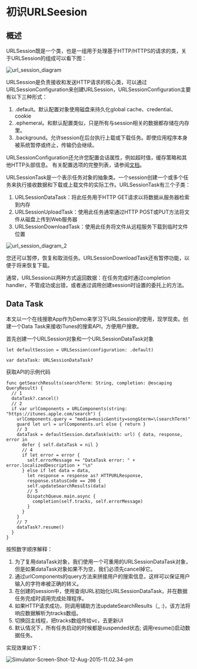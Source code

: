 # 初识URLSeesion
## 概述
URLSession既是一个类，也是一组用于处理基于HTTP/HTTPS的请求的类，关于URLSession的组成可以看下图：

![url_session_diagram](https://tva1.sinaimg.cn/large/006y8mN6gy1g8kwcxwc3pj30j80csq46.jpg)

URLSession是负责接收和发送HTTP请求的核心类，可以通过URLSessionConfiguration来创建URLSession，URLSessionConfiguration主要有以下三种形式：

1. .default。默认配置对象使用磁盘来持久化global cache、credential、cookie
2. .ephemeral。和默认配置类似，只是所有与session相关的数据都存储在内存里。
3. .background。允许session在后台执行上载或下载任务。即使应用程序本身被系统暂停或终止，传输仍会继续。

URLSessionConfiguration还允许您配置会话属性，例如超时值，缓存策略和其他HTTP头部信息。 有关配置选项的完整列表，请参阅[文档](https://developer.apple.com/documentation/foundation/urlsessionconfiguration)。

URLSessionTask是一个表示任务对象的抽象类。一个session创建一个或多个任务来执行接收数据和下载或上载文件的实际工作。URLSessionTask有三个子类：

1. URLSessionDataTask：将此任务用于HTTP GET请求以将数据从服务器检索到内存
2. URLSessionUploadTask：使用此任务通常通过HTTP POST或PUT方法将文件从磁盘上传到Web服务器
3. URLSessionDownloadTask：使用此任务将文件从远程服务下载到临时文件位置

![url_session_diagram_2](https://tva1.sinaimg.cn/large/006y8mN6gy1g8kwd78gfbj30f1085glz.jpg)

您还可以暂停，恢复和取消任务。URLSessionDownloadTask还有暂停功能，以便于将来恢复下载。

通常，URLSession以两种方式返回数据：在任务完成时通过completion handler，不管成功或出错，或者通过调用创建session时设置的委托上的方法。

## Data Task
本文以一个在线搜歌App作为Demo来学习下URLSession的使用，现学现卖。创建一个Data Task来接收iTunes的搜索API，方便用户搜歌。

首先创建一个URLSession对象和一个URLSessionDataTask对象

```
let defaultSession = URLSession(configuration: .default)

var dataTask: URLSessionDataTask?
```

获取API的示例代码

```
func getSearchResults(searchTerm: String, completion: @escaping QueryResult) {
  // 1
  dataTask?.cancel()
  // 2
  if var urlComponents = URLComponents(string: "https://itunes.apple.com/search") {
    urlComponents.query = "media=music&entity=song&term=\(searchTerm)"
    guard let url = urlComponents.url else { return }
    // 3
    dataTask = defaultSession.dataTask(with: url) { data, response, error in
      defer { self.dataTask = nil }
      // 4
      if let error = error {
        self.errorMessage += "DataTask error: " + error.localizedDescription + "\n"
      } else if let data = data,
        let response = response as? HTTPURLResponse,
        response.statusCode == 200 {
        self.updateSearchResults(data)
        // 5
        DispatchQueue.main.async {
          completion(self.tracks, self.errorMessage)
        }
      }
    }
    // 7
    dataTask?.resume()
  }
}
```

按照数字顺序解释：

1. 为了复用dataTask对象，我们使用一个可重用的URLSessionDataTask对象，但是如果dataTask对象如果不为空，我们必须先cancel掉它。
2. 通过urlComponents的query方法来拼接用户的搜索信息，这样可以保证用户输入的字符串被正确的转义。
3. 在创建的session中，使用查询URL初始化URLSessionDataTask，并在数据任务完成时调用完成处理程序。
4. 如果HTTP请求成功，则调用辅助方法updateSearchResults（_ :)，该方法将响应数据解析为tracks数组。
5. 切换回主线程，把tracks数组传给vc，去更新UI
6. 默认情况下，所有任务启动的时候都是suspended状态; 调用resume()启动数据任务。

实现效果如下：

![Simulator-Screen-Shot-12-Aug-2015-11.02.34-pm](https://tva1.sinaimg.cn/large/006y8mN6gy1g8kwdrum3pj30ku112acq.jpg)